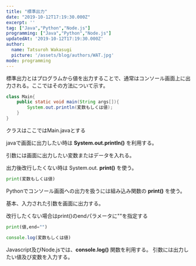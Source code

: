 ```yaml
---
title: "標準出力"
date: "2019-10-12T17:19:30.000Z"
excerpt: ''
tag: ["Java","Python","Node.js"]
programming: ["Java","Python","Node.js"]
updatedAt: '2019-10-12T17:19:30.000Z'
author:
  name: Tatsuroh Wakasugi
  picture: '/assets/blog/authors/WAT.jpg'
mode: programming
---
```


標準出力とはプログラムから値を出力することで、通常はコンソール画面上に出力される。ここではその方法について示す。

<div class="note_content_by_programming_language" id="note_content_Java">

```java
class Main{
    public static void main(String args[]){
        System.out.println(変数もしくは値);
    }
}
```

クラスはここではMain.javaとする

javaで画面に出力したい時は **System.out.println()** を利用する。

引数には画面に出力したい変数またはデータを入れる。

出力後改行したくない時は System.out. **print()** を使う。

</div>
<div class="note_content_by_programming_language" id="note_content_Python">

```python
print(変数もしくは値)
```

Pythonでコンソール画面への出力を扱うには組み込み関数の **print()** を使う。

基本、入力された引数を画面に出力する。

改行したくない場合はprint()のendパラメータに""を指定する

```python
print(値,end="")
```


</div>
<div class="note_content_by_programming_language" id="note_content_Node.js">

```javascript
console.log(変数もしくは値)
```

Javascript及びNode.jsでは、**console.log()** 関数を利用する。
引数には出力したい値及び変数を入力する。


</div>